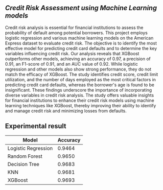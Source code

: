 ## *Credit Risk Assessment using Machine Learning models*

Credit risk analysis is essential for financial institutions to assess the probability of default among potential borrowers. This project employs logistic regression and various machine learning models on the American Express dataset to evaluate credit risk. The objective is to identify the most effective model for predicting credit card defaults and to determine the key variables influencing credit risk. Our analysis reveals that XGBoost outperforms other models, achieving an accuracy of 0.97, a precision of 0.91, an F1-score of 0.91, and an AUC value of 0.92. While logistic regression and other models also show strong performance, they do not match the efficacy of XGBoost. The study identifies credit score, credit limit utilization, and the number of days employed as the most critical factors in predicting credit card defaults, whereas the borrower's age is found to be insignificant. These findings underscore the importance of incorporating diverse variables in credit risk analysis. The study offers valuable insights for financial institutions to enhance their credit risk models using machine learning techniques like XGBoost, thereby improving their ability to identify and manage credit risk and minimizing losses from defaults.

## Experimental result

| Model               | Accuracy |
| ------------------- | -------- |
| Logistic Regression | 0.9464   |
| Random Forest       | 0.9650   |
| Decision Tree       | 0.9683   |
| KNN                 | 0.9681   |
| XGBoost             | 0.9693   |
